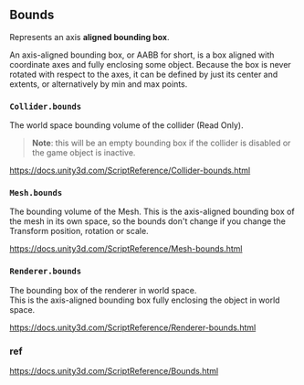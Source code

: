 ## Bounds
Represents an axis **aligned bounding box**.

An axis-aligned bounding box, or AABB for short, is a box aligned with coordinate axes and fully enclosing some object. Because the box is never rotated with respect to the axes, it can be defined by just its center and extents, or alternatively by min and max points.

### `Collider.bounds`
The world space bounding volume of the collider (Read Only).
> **Note**: this will be an empty bounding box if the collider is disabled or the game object is inactive.
 
https://docs.unity3d.com/ScriptReference/Collider-bounds.html

### `Mesh.bounds`
The bounding volume of the Mesh.
This is the axis-aligned bounding box of the mesh in its own space, so the bounds don't change if you change the Transform position, rotation or scale.

https://docs.unity3d.com/ScriptReference/Mesh-bounds.html

### `Renderer.bounds`
The bounding box of the renderer in world space. \
This is the axis-aligned bounding box fully enclosing the object in world space.

https://docs.unity3d.com/ScriptReference/Renderer-bounds.html

### ref
https://docs.unity3d.com/ScriptReference/Bounds.html



